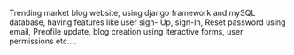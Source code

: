 Trending market blog website, using django framework and mySQL database, having features like user sign- Up, sign-In, Reset password using email, Preofile update, blog creation using iteractive forms, user permissions etc....
